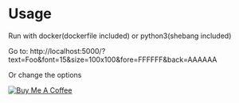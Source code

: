 # Usage

Run with docker(dockerfile included) or python3(shebang included)

Go to:
http://localhost:5000/?text=Foo&font=15&size=100x100&fore=FFFFFF&back=AAAAAA

Or change the options

[![Buy Me A Coffee](//https://bmc-cdn.nyc3.digitaloceanspaces.com/BMC-button-images/custom_images/white_img.png)](https://www.buymeacoffee.com/TXJ4cEK)
